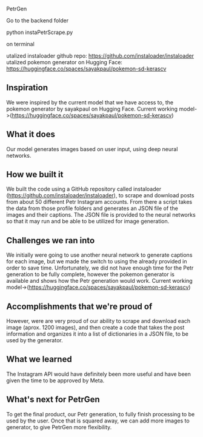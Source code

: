 PetrGen

Go to the backend folder

python instaPetrScrape.py

on terminal 

utalized instaloader github repo: https://github.com/instaloader/instaloader
utalized pokemon generator on Hugging Face: https://huggingface.co/spaces/sayakpaul/pokemon-sd-kerascv

## Inspiration
We were inspired by the current model that we have access to, the pokemon generator by sayakpaul on Hugging Face. Current working model->(https://huggingface.co/spaces/sayakpaul/pokemon-sd-kerascv)
## What it does
Our model generates images based on user input, using deep neural networks.
## How we built it
We built the code using a GitHub repository called instaloader (https://github.com/instaloader/instaloader), to scrape and download posts from about 50 different Petr Instagram accounts. From there a script takes the data from those profile folders and generates an JSON file of the images and their captions. The JSON file is provided to the neural networks so that it may run and be able to be utilized for image generation.
## Challenges we ran into
We initially were going to use another neural network to generate captions for each image, but we made the switch to using the already provided in order to save time. Unfortunately, we did not have enough time for the Petr generation to be fully complete, however the pokemon generator is available and shows how the Petr generation would work. Current working model->(https://huggingface.co/spaces/sayakpaul/pokemon-sd-kerascv)
## Accomplishments that we're proud of
However, were are very proud of our ability to scrape and download each image (aprox. 1200 images), and then create a code that takes the post information and organizes it into a list of dictionaries in a JSON file, to be used by the generator.
## What we learned
The Instagram API would have definitely been more useful and have been given the time to be approved by Meta.
## What's next for PetrGen
To get the final product, our Petr generation, to fully finish processing to be used by the user. Once that is squared away, we can add more images to generator, to give PetrGen more flexibility. 
